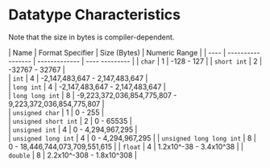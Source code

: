 # Datatype Characteristics
Note that the size in bytes is compiler-dependent.

| Name |  Format Specifier |  Size (Bytes) | Numeric Range |
| ---- | ----------------- | ------------- | ---- --------- |
| `char` | 1 | -128 - 127 | 
| `short int` | 2 | -32767 - 32767 |  
| `int` | 4 | -2,147,483,647 - 2,147,483,647 |  
| `long int` | 4 | -2,147,483,647 - 2,147,483,647 |  
| `long long int` | 8 | -9,223,372,036,854,775,807 - 9,223,372,036,854,775,807 |  
| `unsigned char` | 1 | 0 - 255 |  
| `unsigned short int` | 2 | 0 - 65535 |   
| `unsigned int` | 4 | 0 - 4,294,967,295 |  
| `unsigned long int` | 4 | 0 - 4,294,967,295 | 
| `unsigned long long int` | 8 | 0 - 18,446,744,073,709,551,615 | 
| `float` | 4 | 1.2x10^-38 - 3.4x10^38 | 
| `double` | 8 | 2.2x10^-308 - 1.8x10^308 | 
